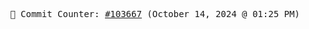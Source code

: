 <p align="center">
    <samp>
        📮 Commit Counter: <a href="https://github.com/Javascript-void0/Javascript-void0/commits/main">#103667</a> (October 14, 2024 @ 01:25 PM)
    </samp>
</p>